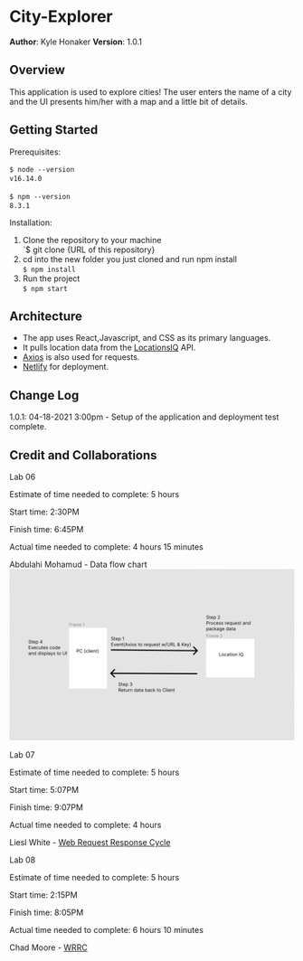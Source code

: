# City-Explorer

**Author**: Kyle Honaker
**Version**: 1.0.1

## Overview

This application is used to explore cities! The user enters the name of a city and the UI presents him/her with a map and a little bit of details.

## Getting Started

Prerequisites:

```
$ node --version 
v16.14.0

$ npm --version
8.3.1
```
Installation: 
1. Clone the repository to your machine  
`$ git clone {URL of this repository}  
2. cd into the new folder you just cloned and run npm install  
`$ npm install`  
3. Run the project  
`$ npm start`

## Architecture
- The app uses React,Javascript, and CSS as its primary languages. 
- It pulls location data from the [LocationsIQ](https://locationiq.com/) API.
- [Axios](https://www.npmjs.com/package/axios#axios-api) is also used for requests.
- [Netlify](https://www.netlify.com/) for deployment.

## Change Log
1.0.1: 04-18-2021 3:00pm - Setup of the application and deployment test complete.

## Credit and Collaborations
<!-- Give credit (and a link) to other people or resources that helped you build this application. -->

Lab 06

Estimate of time needed to complete: 5 hours

Start time: 2:30PM

Finish time: 6:45PM

Actual time needed to complete: 4 hours 15 minutes

Abdulahi Mohamud - Data flow chart ![Dataflow Chart](/lab06.png)

Lab 07

Estimate of time needed to complete: 5 hours

Start time: 5:07PM

Finish time: 9:07PM

Actual time needed to complete: 4 hours

Liesl White - [Web Request Response Cycle](/lab07.png)

Lab 08

Estimate of time needed to complete: 5 hours

Start time: 2:15PM

Finish time: 8:05PM

Actual time needed to complete: 6 hours 10 minutes

Chad Moore - [WRRC](/lab08.png)
